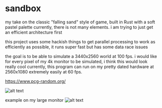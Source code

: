 # sandbox

my take on the classic "falling sand" style of game, built in Rust with a soft pastel palette
currently, there is not many elements. i am trying to just get an efficient architecture first

this project uses some hackish things to get parallel processing to work as efficiently as possible, it runs super fast but has some data race issues

the goal is to be able to simulate a 3440x2560 world at 100 fps. i would like for every pixel of my 4k monitor to be simulated, i think this would look really cool
currently, this program can run on my pretty dated hardware at 2560x1080 extremely easily at 60 fps.

https://www.pcg-random.org/

![alt text](https://github.com/adambigg-s/sandbox/blob/main/demo/falling_sand.gif)

example on my large monitor
![alt text](https://github.com/adambigg-s/sandbox/blob/main/demo/2560x1440.png)
